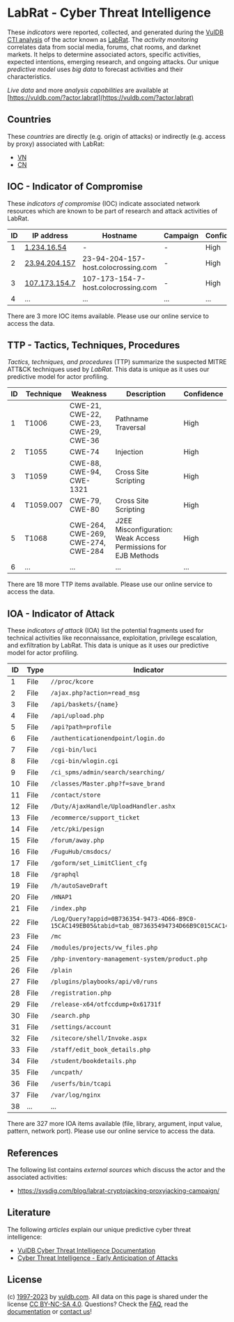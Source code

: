 # LabRat - Cyber Threat Intelligence

These _indicators_ were reported, collected, and generated during the [VulDB CTI analysis](https://vuldb.com/?kb.cti) of the actor known as [LabRat](https://vuldb.com/?actor.labrat). The _activity monitoring_ correlates data from social media, forums, chat rooms, and darknet markets. It helps to determine associated actors, specific activities, expected intentions, emerging research, and ongoing attacks. Our unique _predictive model_ uses _big data_ to forecast activities and their characteristics.

_Live data_ and more _analysis capabilities_ are available at [https://vuldb.com/?actor.labrat](https://vuldb.com/?actor.labrat)

## Countries

These _countries_ are directly (e.g. origin of attacks) or indirectly (e.g. access by proxy) associated with LabRat:

* [VN](https://vuldb.com/?country.vn)
* [CN](https://vuldb.com/?country.cn)

## IOC - Indicator of Compromise

These _indicators of compromise_ (IOC) indicate associated network resources which are known to be part of research and attack activities of LabRat.

ID | IP address | Hostname | Campaign | Confidence
-- | ---------- | -------- | -------- | ----------
1 | [1.234.16.54](https://vuldb.com/?ip.1.234.16.54) | - | - | High
2 | [23.94.204.157](https://vuldb.com/?ip.23.94.204.157) | 23-94-204-157-host.colocrossing.com | - | High
3 | [107.173.154.7](https://vuldb.com/?ip.107.173.154.7) | 107-173-154-7-host.colocrossing.com | - | High
4 | ... | ... | ... | ...

There are 3 more IOC items available. Please use our online service to access the data.

## TTP - Tactics, Techniques, Procedures

_Tactics, techniques, and procedures_ (TTP) summarize the suspected MITRE ATT&CK techniques used by _LabRat_. This data is unique as it uses our predictive model for actor profiling.

ID | Technique | Weakness | Description | Confidence
-- | --------- | -------- | ----------- | ----------
1 | T1006 | CWE-21, CWE-22, CWE-23, CWE-29, CWE-36 | Pathname Traversal | High
2 | T1055 | CWE-74 | Injection | High
3 | T1059 | CWE-88, CWE-94, CWE-1321 | Cross Site Scripting | High
4 | T1059.007 | CWE-79, CWE-80 | Cross Site Scripting | High
5 | T1068 | CWE-264, CWE-269, CWE-274, CWE-284 | J2EE Misconfiguration: Weak Access Permissions for EJB Methods | High
6 | ... | ... | ... | ...

There are 18 more TTP items available. Please use our online service to access the data.

## IOA - Indicator of Attack

These _indicators of attack_ (IOA) list the potential fragments used for technical activities like reconnaissance, exploitation, privilege escalation, and exfiltration by LabRat. This data is unique as it uses our predictive model for actor profiling.

ID | Type | Indicator | Confidence
-- | ---- | --------- | ----------
1 | File | `//proc/kcore` | Medium
2 | File | `/ajax.php?action=read_msg` | High
3 | File | `/api/baskets/{name}` | High
4 | File | `/api/upload.php` | High
5 | File | `/api?path=profile` | High
6 | File | `/authenticationendpoint/login.do` | High
7 | File | `/cgi-bin/luci` | High
8 | File | `/cgi-bin/wlogin.cgi` | High
9 | File | `/ci_spms/admin/search/searching/` | High
10 | File | `/classes/Master.php?f=save_brand` | High
11 | File | `/contact/store` | High
12 | File | `/Duty/AjaxHandle/UploadHandler.ashx` | High
13 | File | `/ecommerce/support_ticket` | High
14 | File | `/etc/pki/pesign` | High
15 | File | `/forum/away.php` | High
16 | File | `/FuguHub/cmsdocs/` | High
17 | File | `/goform/set_LimitClient_cfg` | High
18 | File | `/graphql` | Medium
19 | File | `/h/autoSaveDraft` | High
20 | File | `/HNAP1` | Low
21 | File | `/index.php` | Medium
22 | File | `/Log/Query?appid=0B736354-9473-4D66-B9C0-15CAC149EB05&tabid=tab_0B73635494734D66B9C015CAC149EB05` | High
23 | File | `/mc` | Low
24 | File | `/modules/projects/vw_files.php` | High
25 | File | `/php-inventory-management-system/product.php` | High
26 | File | `/plain` | Low
27 | File | `/plugins/playbooks/api/v0/runs` | High
28 | File | `/registration.php` | High
29 | File | `/release-x64/otfccdump+0x61731f` | High
30 | File | `/search.php` | Medium
31 | File | `/settings/account` | High
32 | File | `/sitecore/shell/Invoke.aspx` | High
33 | File | `/staff/edit_book_details.php` | High
34 | File | `/student/bookdetails.php` | High
35 | File | `/uncpath/` | Medium
36 | File | `/userfs/bin/tcapi` | High
37 | File | `/var/log/nginx` | High
38 | ... | ... | ...

There are 327 more IOA items available (file, library, argument, input value, pattern, network port). Please use our online service to access the data.

## References

The following list contains _external sources_ which discuss the actor and the associated activities:

* https://sysdig.com/blog/labrat-cryptojacking-proxyjacking-campaign/

## Literature

The following _articles_ explain our unique predictive cyber threat intelligence:

* [VulDB Cyber Threat Intelligence Documentation](https://vuldb.com/?kb.cti)
* [Cyber Threat Intelligence - Early Anticipation of Attacks](https://www.scip.ch/en/?labs.20201022)

## License

(c) [1997-2023](https://vuldb.com/?kb.changelog) by [vuldb.com](https://vuldb.com/?kb.about). All data on this page is shared under the license [CC BY-NC-SA 4.0](https://creativecommons.org/licenses/by-nc-sa/4.0/). Questions? Check the [FAQ](https://vuldb.com/?kb.faq), read the [documentation](https://vuldb.com/?kb) or [contact us](https://vuldb.com/?contact)!
